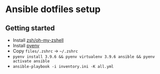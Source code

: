 # Ansible dotfiles setup

## Getting started

- Install [zsh/oh-my-zshell](https://ohmyz.sh/)
- Install [pyenv](https://github.com/pyenv/pyenv-installer)
- Copy `files/.zshrc` -> `~/.zshrc`
- `pyenv install 3.9.6 && pyenv virtualenv 3.9.6 ansible && pyenv activate ansible`
- `ansible-playbook -i inventory.ini -K all.yml`
